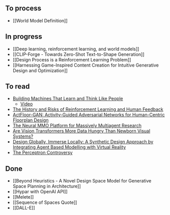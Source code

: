 ## To process

- [[World Model Definition]]
## In progress
 - [[Deep learning, reinforcement learning, and world models]] 
 - [[CLIP-Forge - Towards Zero-Shot Text-to-Shape Generation]]
 - [[Design Process is a Reinforcement Learning Problem]]
 - [[Harnessing Game-Inspired Content Creation for Intuitive Generative Design and Optimization]]

## To read

 - [Building Machines That Learn and Think Like People](http://dspace.mit.edu/bitstream/handle/1721.1/102089/CBMM-Memo-046.pdf;jsessionid=F7921CA37EB45D043423302FF498AC62?sequence=1)
	 - [Video](https://cbmm.mit.edu/video/building-machines-learn-think-people-prof-josh-tenenbaum-icml2018)
 - [The History and Risks of Reinforcement Learning and Human Feedback](https://arxiv.org/abs/2310.13595)
 - [ActFloor-GAN: Activity-Guided Adversarial Networks for Human-Centric Floorplan Design](https://ieeexplore.ieee.org/abstract/document/9609576/)
 - [The Neural MMO Platform for Massively Multiagent Research](https://arxiv.org/abs/2110.07594)
 - [Are Vision Transformers More Data Hungry Than Newborn Visual Systems?](https://proceedings.neurips.cc/paper_files/paper/2023/file/e75dce944052276caf89c17aca8963d3-Paper-Conference.pdf)
 - [Design Globally, Immerse Locally: A Synthetic Design Approach by Integrating Agent Based Modelling with Virtual Reality](https://papers.cumincad.org/data/works/att/caadria2018_161.pdf)
 - [The Perceptron Controversy](https://yuxi-liu-wired.github.io/essays/posts/perceptron-controversy/)

## Done
- [[Beyond Heuristics - A Novel Design Space Model for Generative Space Planning in Architecture]]
- [[Hypar with OpenAI API]]
- [[Melete]]
- [[Sequence of Spaces Quote]]
- [[DALL-E]]